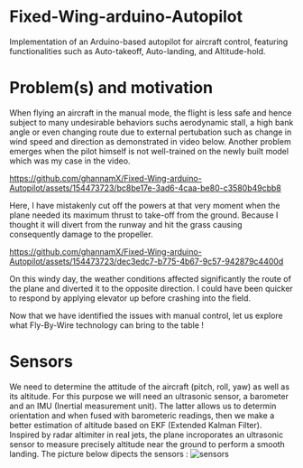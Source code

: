 # Fixed-Wing-arduino-Autopilot
Implementation of an Arduino-based autopilot for aircraft control, featuring functionalities such as Auto-takeoff, Auto-landing, and Altitude-hold.
# Problem(s) and motivation
When flying an aircraft in the manual mode, the flight is less safe and hence subject to many undesirable behaviors suchs aerodynamic stall, a high bank angle or even changing route due to external pertubation such as change in wind speed and direction as demonstrated in video below. Another problem emerges when the pilot himself is not well-trained on the newly built model which was my case in the video.



https://github.com/ghannamX/Fixed-Wing-arduino-Autopilot/assets/154473723/bc8be17e-3ad6-4caa-be80-c3580b49cbb8

Here, I have mistakenly cut off the powers at that very moment when the plane needed its maximum thrust to take-off from the ground. Because I thought it will divert from the runway and hit the grass causing consequently damage to the propeller.




https://github.com/ghannamX/Fixed-Wing-arduino-Autopilot/assets/154473723/dec3edc7-b775-4b67-9c57-942879c4400d

On this windy day, the weather conditions affected significantly the route of the plane and diverted it to the opposite direction. I could have been quicker to respond by applying elevator up before crashing into the field.

Now that we have identified the issues with manual control, let us explore what Fly-By-Wire technology can bring to the table !

# Sensors
We need to determine the attitude of the aircraft (pitch, roll, yaw) as well as its altitude. For this purpose we will need an ultrasonic sensor, a barometer and an IMU (Inertial measurement unit). The latter allows us to determin orientation and when fused with barometeric readings, then we make a better estimation of altitude based on EKF (Extended Kalman Filter). Inspired by radar altimiter in real jets, the plane incroporates an ultrasonic sensor to measure precisely altitude near the ground to perform a smooth landing.
The picture below dipects the sensors :
![sensors](https://github.com/ghannamX/Fixed-Wing-arduino-Autopilot/assets/154473723/f2c6c50e-b60b-4ffc-879a-9a3b64f0c3da)

